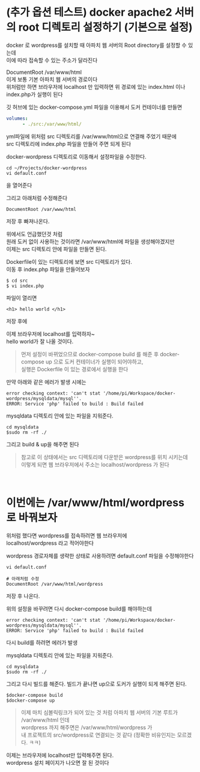 # (추가 옵션 테스트) docker apache2 서버의 root 디렉토리 설정하기 (기본으로 설정)
docker 로 wordpress를 설치할 때 아파치 웹 서버의 Root directory를 설정할 수 있는데  
이에 따라 접속할 수 있는 주소가 달라진다

DocumentRoot /var/www/html  
이게 보통 기본 아파치 웹 서버의 경로이다  
위처럼만 하면 브라우저에 localhost 만 입력하면 위 경로에 있는 index.html 이나 index.php가 실행이 된다

깃 허브에 있는 docker-compose.yml 파일을 이용해서 도커 컨테이너를 만들면  
```yml
volumes:
      - ./src:/var/www/html/  
```
yml파일에 위처럼 src 디렉토리를 /var/www/html으로 연결해 주었기 때문에   
src 디렉토리에 index.php 파일을 만들어 주면 되게 된다

docker-wordpress 디렉토리로 이동해서 설정파일을 수정한다.
```
cd ~/Projects/docker-wordpress
vi default.conf
```
을 열어준다

그리고 아래처럼 수정해준다
```
DocumentRoot /var/www/html  
```
저장 후 빠져나온다.

위에서도 언급했던것 처럼  
원래 도커 없이 사용하는 것이라면 /var/www/html에 파일을 생성해야겠지만  
이제는 src 디렉토리 안에 파일을 만들면 된다.

Dockerfile이 있는 디렉토리에 보면 src 디렉토리가 있다.  
이동 후 index.php 파일을 만들어보자

```
$ cd src
$ vi index.php
```
파일이 열리면
```
<h1> hello world </h1>
```
저장 후에 

이제 브라우저에 localhost를 입력하자~   
hello world가 잘 나올 것이다.

> 먼저 설정이 바뀌었으므로 docker-compose build 를 해준 후 docker-compose up 으로 도커 컨테이너가 실행이 되어야하고,   
실행은 Dockerfile 이 있는 경로에서 실행을 한다

만약 아래와 같은 에러가 발생 시에는 
```
error checking context: 'can't stat '/home/pi/Workspace/docker-wordpress/mysqldata/mysql''.
ERROR: Service 'php' failed to build : Build failed
```

mysqldata 디렉토리 안에 있는 파일을 지워준다.
```
cd mysqldata
$sudo rm -rf ./
```

그리고 build & up을 해주면 된다

>참고로 이 상태에서는 src 디렉토리에 다운받은 wordpress를 위치 시키는데  
이렇게 되면 웹 브라우저에서 주소는 localhost/wordpress 가 된다


<br>


# 이번에는 /var/www/html/wordpress 로 바꿔보자
위처럼 했다면 wordpress를 접속하려면 웹 브라우저에    
localhost/wordpress 라고 적어야한다  

wordpress 경로자체를 생략한 상태로 사용하려면 default.conf 파일을 수정해야한다

```
vi default.conf

# 아래처럼 수정
DocumentRoot /var/www/html/wordpress
```
저장 후 나온다.

위의 설정을 바꾸려면 다시 docker-compose build를 해야하는데

```
error checking context: 'can't stat '/home/pi/Workspace/docker-wordpress/mysqldata/mysql''.
ERROR: Service 'php' failed to build : Build failed
```
다시 build를 하려면 에러가 발생  

mysqldata 디렉토리 안에 있는 파일을 지워준다.
```
cd mysqldata
$sudo rm -rf ./
```

그리고 다시 빌드를 해준다. 빌드가 끝나면 up으로 도커가 실행이 되게 해주면 된다.
```
$docker-compose build
$docker-compose up
```

>이제 마치 심볼릭링크가 되어 있는 것 처럼 아파치 웹 서버의 기본 루트가 /var/www/html 인데  
wordpress 까지 해주면은 /var/www/html/wordpress 가   
내 프로젝트의 src/wordpress로 연결되는 것 같다
(정확한 비유인지는 모르겠다. ㅋㅋ)

이제는 브라우저에 localhost만 입력해주면 된다.   
wordpress 설치 페이지가 나오면 잘 된 것이다

